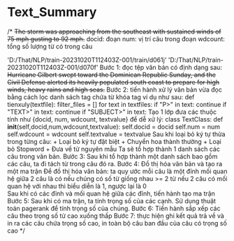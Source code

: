 # Text_Summary
/* <s docid="AP880911-0016" num="10" wdcount="17"> The storm was approaching from the southeast with sustained winds of 75 mph gusting to 92 mph.</s>
docid: đoạn 
num: vị trí câu trong đoạn
wdcount: tổng số lượng từ có trong câu

'D:/That/NLP/train-20231020T112403Z-001/train/d061j'
 'D:/That/NLP/train-20231020T112403Z-001/d070f'
Bước 1: đọc tệp văn bản có định dạng sau: 
	<s docid="AP880911-0016" num="9" wdcount="28"> Hurricane Gilbert swept toward the Dominican Republic Sunday, and the Civil Defense alerted its heavily populated south coast to prepare for high winds, heavy rains and high seas.</s>
Bước 2: tiến hành xử lý văn bản vừa đọc bằng cách lọc danh sách tag chứa từ khóa tag ví dụ như sau:
	def tienxuly(textfile):
		filter_files = []
		for text in textfiles:
			if "P>" in text:
				continue
			if "TEXT>" in text:
				continue
			if "SUBJECT>" in text:
Tạo 1 lớp đưa các thuộc tính như {docid, num, wdcount, textvalue} để dễ xử lý:
	class TextClass:
		def __init__(self,docid,num,wdcount,textvalue):
			self.docid = docid
			self.num = num
			self.wdcount = wdcount
			self.textvalue = textvalue
Sau khi loại bỏ ký tự thừa trong từng câu: 
	+ Loại bỏ ký tự đặt biệt
	+ Chuyển hoa thành thường
	+ Loại bỏ Stopword
	+ Đưa về từ nguyên mẫu
Ta sẽ tổ hợp thành 1 danh sách các câu trong văn bản.
Bước 3: Sau khi tổ hợp thành một danh sách bao gồm các câu, ta đi tách từ trong câu đó ra.
Bước 4: Đồ thị hóa văn bản và tạo ra một ma trận
	Để đồ thị hóa văn bản: 
		ta quy ước mỗi câu là một đỉnh
		mối quan hệ giữa 2 câu là có nếu chúng có số từ giống nhau >= 2 từ
		nếu 2 câu có mối quan hệ với nhau thì biểu diễn là 1, ngược lại là 0		
	Sau khi có các đỉnh và mối quan hệ giữa các đỉnh, tiến hành tạo ma trận
Bước 5: Sau khi có ma trận, ta tính trọng số của các cạnh.
	Sử dụng thuật toán pagerank để tính trọng số của chúng.
Bước 6: Tiến hành sắp xếp các câu theo trọng số từ cao xuống thấp
Bước 7: thực hiện ghi kết quả trả về và in ra các câu chứa trọng số cao, in toàn bộ câu ban đầu của câu có trọng số cao
*/
